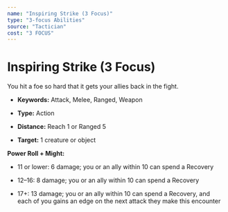 ```yaml
---
name: "Inspiring Strike (3 Focus)"
type: "3-focus Abilities"
source: "Tactician"
cost: "3 FOCUS"
---
```


# Inspiring Strike (3 Focus)

You hit a foe so hard that it gets your allies back in the fight.


- **Keywords:** Attack, Melee, Ranged, Weapon

- **Type:** Action

- **Distance:** Reach 1 or Ranged 5

- **Target:** 1 creature or object

**Power Roll + Might:**


- 11 or lower: 6 damage; you or an ally within 10 can spend a Recovery

- 12–16: 8 damage; you or an ally within 10 can spend a Recovery

- 17+: 13 damage; you or an ally within 10 can spend a Recovery, and each of you gains an edge on the next attack they make this encounter
